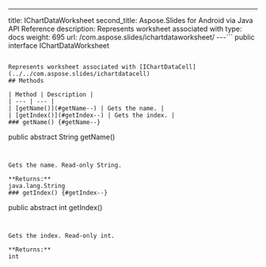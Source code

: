 ---
title: IChartDataWorksheet
second_title: Aspose.Slides for Android via Java API Reference
description: Represents worksheet associated with
type: docs
weight: 695
url: /com.aspose.slides/ichartdataworksheet/
---```
public interface IChartDataWorksheet
```

Represents worksheet associated with [IChartDataCell](../../com.aspose.slides/ichartdatacell)
## Methods

| Method | Description |
| --- | --- |
| [getName()](#getName--) | Gets the name. |
| [getIndex()](#getIndex--) | Gets the index. |
### getName() {#getName--}
```
public abstract String getName()
```


Gets the name. Read-only String.

**Returns:**
java.lang.String
### getIndex() {#getIndex--}
```
public abstract int getIndex()
```


Gets the index. Read-only int.

**Returns:**
int
